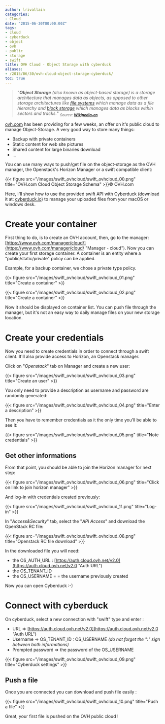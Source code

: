 ```yaml
---
author: lrivallain
categories:
- Cloud
date: "2015-06-30T00:00:00Z"
tags:
- cloud
- cyberduck
- object
- ovh
- public
- storage
- swift
title: OVH Cloud - Object Storage with cyberduck
aliases: 
- /2015/06/30/ovh-cloud-object-storage-cyberduck/
toc: true
---
```


> "_**Object Storage** (also known as object-based storage<sup id="cite_ref-1" class="reference">[](https://en.wikipedia.org/wiki/Object_storage#cite_note-1)</sup>) is a storage architecture that manages data as objects, as opposed to other storage architectures like [file systems](https://en.wikipedia.org/wiki/File_systems "File systems") which manage data as a file hierarchy and [block storage](https://en.wikipedia.org/wiki/Block_storage "Block storage") which manages data as blocks within sectors and tracks._" <sub>_Source: [**Wikipedia-en**](https://en.wikipedia.org/wiki/Object_storage)_</sub>

[ovh.com](https://ovh.com/cloud/ "OVH.com - cloud offers") has been providing for a few weeks, an offer on it's public cloud to manage Object-Storage. A very good way to store many things:

* Backup with private containers
* Static content for web site pictures
* Shared content for large binaries download
* ...

You can use many ways to push/get file on the object-storage as the OVH manager, the Openstack's Horizon Manager or a swift compatible client:

{{< figure src="/images/swift_ovhcloud/swift_ovhcloud_00.png" title="OVH.com Cloud Object Storage Schema" >}}© OVH.com

Here, I'll show how to use the provided swift API with Cyberduck (download it at: [cyberduck.io](https://cyberduck.io/ "CyberDuck")) to manage your uploaded files from your macOS or windows desk.

# Create your container

First thing to do, is to create an OVH account, then, go to the manager: [https://www.ovh.com/manager/cloud/](https://www.ovh.com/manager/cloud/ "Manager - cloud"). Now you can create your first storage container. A container is an entity where a "public/static/private" policy can be applied.

Example, for a backup container, we chose a private type policy.

{{< figure src="/images/swift_ovhcloud/swift_ovhcloud_01.png" title="Create a container" >}}

{{< figure src="/images/swift_ovhcloud/swift_ovhcloud_02.png" title="Create a container" >}}

Now it should be displayed on container list. You can push file through the manager, but it's not an easy way to daily manage files on your new storage location.

# Create your credentials

Now you need to create credentials in order to connect through a swift client. It'll also provide access to Horizon, an Openstack manager.

Click on "_Openstack_" tab on Manager and create a new user:

{{< figure src="/images/swift_ovhcloud/swift_ovhcloud_03.png" title="Create an user" >}}

You only need to provide a description as username and password are randomly generated:

{{< figure src="/images/swift_ovhcloud/swift_ovhcloud_04.png" title="Enter a description" >}}

Then you have to remember credentials as it the only time you'll be able to see it:

{{< figure src="/images/swift_ovhcloud/swift_ovhcloud_05.png" title="Note credentials" >}}

## Get other informations

From that point, you should be able to join the Horizon manager for next step:

{{< figure src="/images/swift_ovhcloud/swift_ovhcloud_06.png" title="Click on link to join horizon manager" >}}

And log-in with credentials created previously:

{{< figure src="/images/swift_ovhcloud/swift_ovhcloud_11.png" title="Log-in" >}}

In "_Access&Security_" tab, select the "_API Access_" and download the OpenStack RC file:

{{< figure src="/images/swift_ovhcloud/swift_ovhcloud_08.png" title="Openstack RC file download" >}}

In the downloaded file you will need:

*   the OS_AUTH_URL : [https://auth.cloud.ovh.net/v2.0](https://auth.cloud.ovh.net/v2.0 "Auth URL")
*   the OS_TENANT_ID
*   the OS_USERNAME = = the username previously created

Now you can open Cyberduck :-)

# Connect with cyberduck

On cyberduck, select a new connection with "swift" type and enter :

*   URL => [https://auth.cloud.ovh.net/v2.0](https://auth.cloud.ovh.net/v2.0 "Auth URL")
*   Username => OS_TENANT_ID : OS_USERNAME _(do not forget the ":" sign between both informations)_
*   Prompted password => the password of the OS_USERNAME

{{< figure src="/images/swift_ovhcloud/swift_ovhcloud_09.png" title="Cyberduck settings" >}}

## Push a file

Once you are connected you can download and push file easily :

{{< figure src="/images/swift_ovhcloud/swift_ovhcloud_10.png" title="Push a file" >}}

Great, your first file is pushed on the OVH public cloud !
